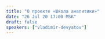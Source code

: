 ```yaml
---
title: "О проекте «Школа аналитики»"
date: "26 Jul 20 17:00 MSK"
draft: false
speakers: ["vladimir-devyatov"]
---
```

